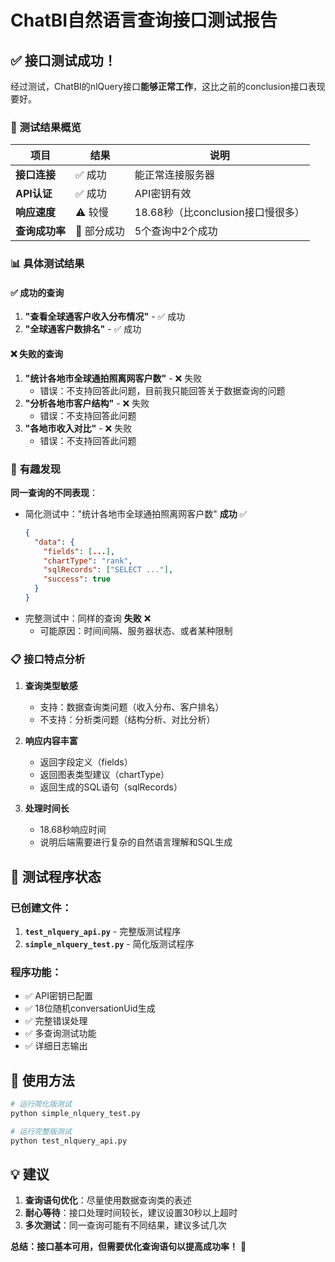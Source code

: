 # ChatBI自然语言查询接口测试报告

## ✅ 接口测试成功！

经过测试，ChatBI的nlQuery接口**能够正常工作**，这比之前的conclusion接口表现要好。

### 🎯 测试结果概览

| 项目 | 结果 | 说明 |
|------|------|------|
| **接口连接** | ✅ 成功 | 能正常连接服务器 |
| **API认证** | ✅ 成功 | API密钥有效 |
| **响应速度** | ⚠️ 较慢 | 18.68秒（比conclusion接口慢很多） |
| **查询成功率** | 🔄 部分成功 | 5个查询中2个成功 |

### 📊 具体测试结果

#### ✅ **成功的查询**
1. **"查看全球通客户收入分布情况"** - ✅ 成功
2. **"全球通客户数排名"** - ✅ 成功

#### ❌ **失败的查询**  
1. **"统计各地市全球通拍照离网客户数"** - ❌ 失败
   - 错误：不支持回答此问题，目前我只能回答关于数据查询的问题
2. **"分析各地市客户结构"** - ❌ 失败  
   - 错误：不支持回答此问题
3. **"各地市收入对比"** - ❌ 失败
   - 错误：不支持回答此问题

### 🤔 **有趣发现**

**同一查询的不同表现**：
- 简化测试中："统计各地市全球通拍照离网客户数" **成功** ✅
  ```json
  {
    "data": {
      "fields": [...],
      "chartType": "rank", 
      "sqlRecords": ["SELECT ..."],
      "success": true
    }
  }
  ```
- 完整测试中：同样的查询 **失败** ❌
  - 可能原因：时间间隔、服务器状态、或者某种限制

### 📋 接口特点分析

1. **查询类型敏感**
   - 支持：数据查询类问题（收入分布、客户排名）
   - 不支持：分析类问题（结构分析、对比分析）

2. **响应内容丰富**
   - 返回字段定义（fields）
   - 返回图表类型建议（chartType）
   - 返回生成的SQL语句（sqlRecords）

3. **处理时间长**
   - 18.68秒响应时间
   - 说明后端需要进行复杂的自然语言理解和SQL生成

## 🎯 测试程序状态

### 已创建文件：
1. **`test_nlquery_api.py`** - 完整版测试程序
2. **`simple_nlquery_test.py`** - 简化版测试程序

### 程序功能：
- ✅ API密钥已配置
- ✅ 18位随机conversationUid生成
- ✅ 完整错误处理
- ✅ 多查询测试功能
- ✅ 详细日志输出

## 🚀 使用方法

```bash
# 运行简化版测试  
python simple_nlquery_test.py

# 运行完整版测试
python test_nlquery_api.py
```

## 💡 建议

1. **查询语句优化**：尽量使用数据查询类的表述
2. **耐心等待**：接口处理时间较长，建议设置30秒以上超时
3. **多次测试**：同一查询可能有不同结果，建议多试几次

**总结：接口基本可用，但需要优化查询语句以提高成功率！** 🎯
